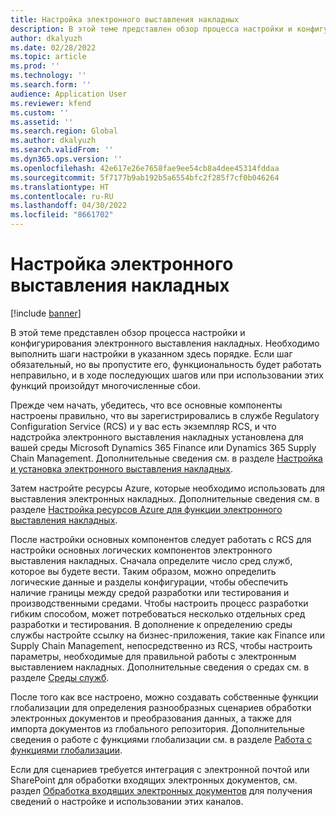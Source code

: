 ```yaml
---
title: Настройка электронного выставления накладных
description: В этой теме представлен обзор процесса настройки и конфигурирования электронного выставления накладных.
author: dkalyuzh
ms.date: 02/28/2022
ms.topic: article
ms.prod: ''
ms.technology: ''
ms.search.form: ''
audience: Application User
ms.reviewer: kfend
ms.custom: ''
ms.assetid: ''
ms.search.region: Global
ms.author: dkalyuzh
ms.search.validFrom: ''
ms.dyn365.ops.version: ''
ms.openlocfilehash: 42e617e26e7658fae9ee54cb8a4dee45314fddaa
ms.sourcegitcommit: 5f7177b9ab192b5a6554bfc2f285f7cf0b046264
ms.translationtype: HT
ms.contentlocale: ru-RU
ms.lasthandoff: 04/30/2022
ms.locfileid: "8661702"
---
```

# <a name="electronic-invoicing-setup"></a>Настройка электронного выставления накладных

[!include [banner](../includes/banner.md)]

В этой теме представлен обзор процесса настройки и конфигурирования электронного выставления накладных. Необходимо выполнить шаги настройки в указанном здесь порядке. Если шаг обязательный, но вы пропустите его, функциональность будет работать неправильно, и в ходе последующих шагов или при использовании этих функций произойдут многочисленные сбои. 

Прежде чем начать, убедитесь, что все основные компоненты настроены правильно, что вы зарегистрировались в службе Regulatory Configuration Service (RCS) и у вас есть экземпляр RCS, и что надстройка электронного выставления накладных установлена для вашей среды Microsoft Dynamics 365 Finance или Dynamics 365 Supply Chain Management. Дополнительные сведения см. в разделе [Настройка и установка электронного выставления накладных](e-invoicing-install-add-in-microservices-lcs.md).

Затем настройте ресурсы Azure, которые необходимо использовать для выставления электронных накладных. Дополнительные сведения см. в разделе [Настройка ресурсов Azure для функции электронного выставления накладных](e-invoicing-set-up-azure-resources.md).

После настройки основных компонентов следует работать с RCS для настройки основных логических компонентов электронного выставления накладных. Сначала определите число сред служб, которое вы будете вести. Таким образом, можно определить логические данные и разделы конфигурации, чтобы обеспечить наличие границы между средой разработки или тестирования и производственными средами. Чтобы настроить процесс разработки гибким способом, может потребоваться несколько отдельных сред разработки и тестирования. В дополнение к определению среды службы настройте ссылку на бизнес-приложения, такие как Finance или Supply Chain Management, непосредственно из RCS, чтобы настроить параметры, необходимые для правильной работы с электронным выставлением накладных. Дополнительные сведения о средах см. в разделе [Среды служб](e-invoicing-service-environments.md).

После того как все настроено, можно создавать собственные функции глобализации для определения разнообразных сценариев обработки электронных документов и преобразования данных, а также для импорта документов из глобального репозитория. Дополнительные сведения о работе с функциями глобализации см. в разделе [Работа с функциями глобализации](e-invoicing-working-globalization-features.md).

Если для сценариев требуется интеграция с электронной почтой или SharePoint для обработки входящих электронных документов, см. раздел [Обработка входящих электронных документов](e-invoicing-process-incoming-electronic-documents.md) для получения сведений о настройке и использовании этих каналов.
